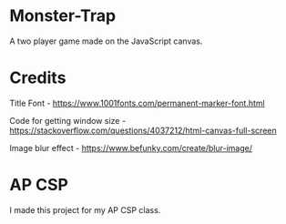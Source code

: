 # Monster-Trap

A two player game made on the JavaScript canvas.

# Credits

Title Font - https://www.1001fonts.com/permanent-marker-font.html

Code for getting window size - https://stackoverflow.com/questions/4037212/html-canvas-full-screen

Image blur effect - https://www.befunky.com/create/blur-image/

# AP CSP

I made this project for my AP CSP class.
